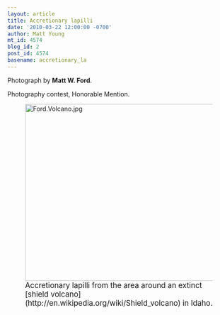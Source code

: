 ```yaml
---
layout: article
title: Accretionary lapilli
date: '2010-03-22 12:00:00 -0700'
author: Matt Young
mt_id: 4574
blog_id: 2
post_id: 4574
basename: accretionary_la
---
```

Photograph by **Matt W. Ford**.

Photography contest, Honorable Mention.

<figure>
<a href="http://en.wikipedia.org/wiki/Lapilli"><img src="http://pandasthumb.org/archives/2010/03/21/Ford.Volcano.jpg" alt="Ford.Volcano.jpg" width="600" height="399" /></a>
<figcaption markdown="span"><big>Accretionary lapilli from the area around an extinct [shield volcano](http://en.wikipedia.org/wiki/Shield_volcano) in Idaho.</big>

</figcaption>
</figure>
